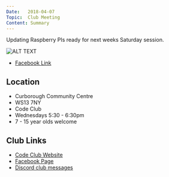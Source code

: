 ```yaml
---
Date:   2018-04-07
Topic:  Club Meeting
Content: Summary
---
```

Updating Raspberry PIs ready for next weeks Saturday session.

![ALT TEXT](https://scontent.fbhx6-1.fna.fbcdn.net/v/t1.6435-9/30221668_1510159365777825_3625405284945494016_n.jpg?_nc_cat=102&ccb=1-7&_nc_sid=dd63ad&_nc_ohc=lE__TpFSmDUAX9rAKkv&_nc_ht=scontent.fbhx6-1.fna&edm=AKK4YLsEAAAA&oh=00_AfAAFV59K0aPRSkU7bvRzfJ0wP3qwrH9h3M5D1UyaAIa1Q&oe=654E1843)

* [Facebook Link](https://www.facebook.com/1481985248595237/posts/1510159399111155/)

## Location

* Curborough Community Centre
* WS13 7NY
* Code Club
* Wednesdays 5:30 - 6:30pm
* 7 - 15 year olds welcome

## Club Links

* [Code Club Website](https://lichfield-code-club.github.io/)
* [Facebook Page](https://www.facebook.com/LichfieldCoders)
* [Discord club messages](https://discord.gg/szz6xGK)
